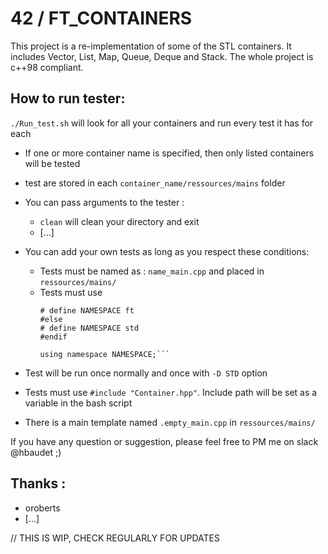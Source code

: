 #	42 / FT_CONTAINERS #

This project is a re-implementation of some of the STL containers.
It includes Vector, List, Map, Queue, Deque and Stack.
The whole project is c++98 compliant.

##	How to run tester:

`./Run_test.sh` will look for all your containers and run every test it has for each
- If one or more container name is specified, then only listed containers will be tested
- test are stored in each `container_name/ressources/mains` folder
- You can pass arguments to the tester :
	- `clean` will clean your directory and exit
	- [...]

- You can add your own tests as long as you respect these conditions:
	- Tests must be named as : `name_main.cpp` and placed in `ressources/mains/`
	- Tests must use
		```#ifndef STD
		# define NAMESPACE ft
		#else
		# define NAMESPACE std
		#endif
	
		using namespace NAMESPACE;```

- Test will be run once normally and once with `-D STD` option

- Tests must use `#include "Container.hpp"`. Include path will be set as a variable in the bash script

- There is a main template named `.empty_main.cpp` in `ressources/mains/`

If you have any question or suggestion, please feel free to PM me on slack @hbaudet ;)

## Thanks :
- oroberts
- [...]

// THIS IS WIP, CHECK REGULARLY FOR UPDATES
